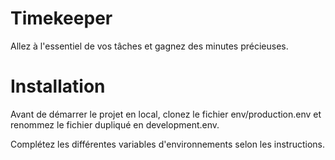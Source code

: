 # Timekeeper

Allez à l'essentiel de vos tâches et gagnez des minutes précieuses.

# Installation

Avant de démarrer le projet en local, clonez le fichier env/production.env et renommez le fichier dupliqué en development.env.

Complétez les différentes variables d'environnements selon les instructions.
